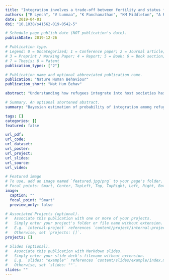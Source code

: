 ```yaml
---
title: "Integration involves a trade-off between fertility and status for World War II evacuees"
authors: ["R Lynch", "V Lummaa", "K Panchanathan", "KM Middleton", "A Rotkirch", "M Danielsbacka", "D O'Brien", "J Loehr"]
date: 2019-04-01
doi: "10.1038/s41562-019-0542-5"

# Schedule page publish date (NOT publication's date).
publishDate: 2019-12-26

# Publication type.
# Legend: 0 = Uncategorized; 1 = Conference paper; 2 = Journal article;
# 3 = Preprint / Working Paper; 4 = Report; 5 = Book; 6 = Book section;
# 7 = Thesis; 8 = Patent
publication_types: ["2"]

# Publication name and optional abbreviated publication name.
publication: "Nature Human Behaviour"
publication_short: "Nat Hum Behav"

abstract: "Understanding how refugees integrate into host societies has broad implications for researchers interested in intergroup conflict and for governments concerned with promoting social cohesion. Using detailed records tracking the movements and life histories of Finnish evacuees during World War II, we find that evacuees who intermarry are more likely to be educated, work in professional occupations, marry someone higher in social status and remain in the host community. Evacuees who intermarry before the war have fewer children, whereas those who marry into their host community after the war have more children. These results indicate that life-history and assimilation outcomes depend on key differences between pre-war environments-when migrants are living in their own communities-and post-war environments-when migrants are living in the host community. Overall, this suggests that integration involves a trade-off between reproduction and status such that evacuees who integrate gain social status, whereas those who maintain stronger bonds with their natal communities have higher fertility. We discuss these results within the framework of social capital, intergroup conflict and life-history theory and suggest how they can inform our understanding of evolutionary adaptations that affect tribalism."

# Summary. An optional shortened abstract.
summary: "Bayesian estimation of probability of integration among refugees"

tags: []
categories: []
featured: false

url_pdf: 
url_code:
url_dataset:
url_poster:
url_project:
url_slides:
url_source:
url_video:

# Featured image
# To use, add an image named `featured.jpg/png` to your page's folder. 
# Focal points: Smart, Center, TopLeft, Top, TopRight, Left, Right, BottomLeft, Bottom, BottomRight.
image:
  caption: ""
  focal_point: "Smart"
  preview_only: false

# Associated Projects (optional).
#   Associate this publication with one or more of your projects.
#   Simply enter your project's folder or file name without extension.
#   E.g. `internal-project` references `content/project/internal-project/index.md`.
#   Otherwise, set `projects: []`.
projects: []

# Slides (optional).
#   Associate this publication with Markdown slides.
#   Simply enter your slide deck's filename without extension.
#   E.g. `slides: "example"` references `content/slides/example/index.md`.
#   Otherwise, set `slides: ""`.
slides: ""
---
```

